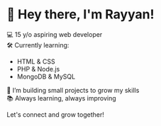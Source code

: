 # 👋 Hey there, I'm Rayyan!

💻 15 y/o aspiring web developer  
🛠️ Currently learning:  
- HTML & CSS  
- PHP & Node.js  
- MongoDB & MySQL  

🚀 I’m building small projects to grow my skills  
📚 Always learning, always improving  

Let's connect and grow together!
